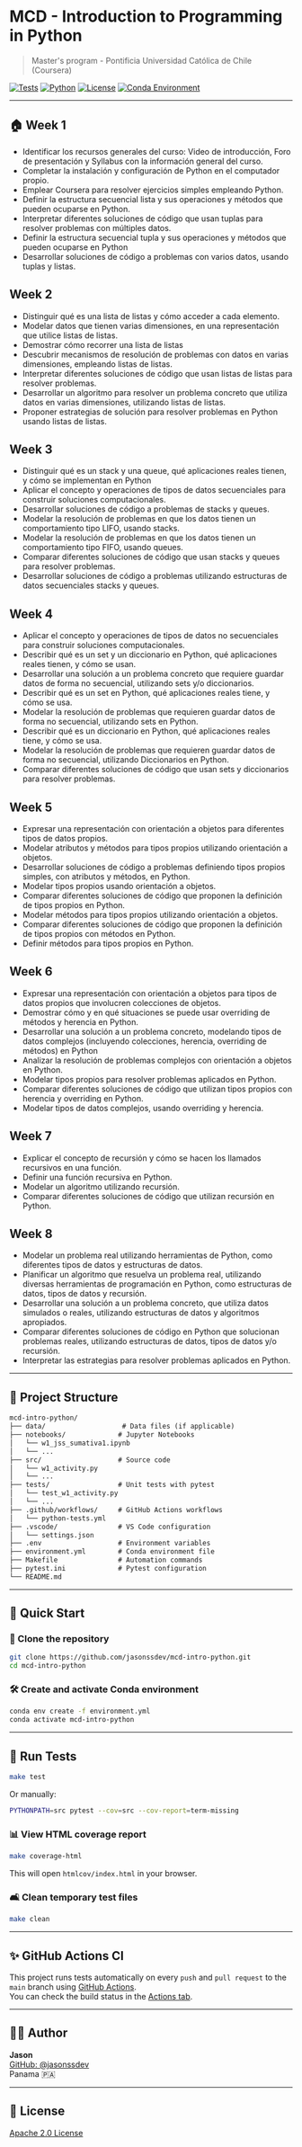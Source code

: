 # MCD - Introduction to Programming in Python

> Master's program - Pontificia Universidad Católica de Chile (Coursera)

[![Tests](https://github.com/jasonssdev/mcd-intro-python/actions/workflows/python-tests.yml/badge.svg)](https://github.com/jasonssdev/mcd-intro-python/actions)
[![Python](https://img.shields.io/badge/Python-3.12-blue?logo=python)](https://www.python.org/)
[![License](https://img.shields.io/badge/License-Apache_2.0-blue.svg)](LICENSE)
[![Conda Environment](https://img.shields.io/badge/environment-conda-green?logo=anaconda)](environment.yml)

---

## 🏠 Week 1

* Identificar los recursos generales del curso: Video de introducción, Foro de presentación y Syllabus con la información general del curso.
* Completar la instalación y configuración de Python en el computador propio.
* Emplear Coursera para resolver ejercicios simples empleando Python.
* Definir la estructura secuencial lista y sus operaciones y métodos que pueden ocuparse en Python.
* Interpretar diferentes soluciones de código que usan tuplas para resolver problemas con múltiples datos.
* Definir la estructura secuencial tupla y sus operaciones y métodos que pueden ocuparse en Python
* Desarrollar soluciones de código a problemas con varios datos, usando tuplas y listas.

## Week 2

* Distinguir qué es una lista de listas y cómo acceder a cada elemento.
* Modelar datos que tienen varias dimensiones, en una representación que utilice listas de listas.
* Demostrar cómo recorrer una lista de listas
* Descubrir mecanismos de resolución de problemas con datos en varias dimensiones, empleando listas de listas.
* Interpretar diferentes soluciones de código que usan listas de listas para resolver problemas.
* Desarrollar un algoritmo para resolver un problema concreto que utiliza datos en varias dimensiones, utilizando listas de listas.
* Proponer estrategias de solución para resolver problemas en Python usando listas de listas.

## Week 3

* Distinguir qué es un stack y una queue, qué aplicaciones reales tienen, y cómo se implementan en Python
* Aplicar el concepto y operaciones de tipos de datos secuenciales para construir soluciones computacionales.
* Desarrollar soluciones de código a problemas de stacks y queues.
* Modelar la resolución de problemas en que los datos tienen un comportamiento tipo LIFO, usando stacks.
* Modelar la resolución de problemas en que los datos tienen un comportamiento tipo FIFO, usando queues.
* Comparar diferentes soluciones de código que usan stacks y queues para resolver problemas.
* Desarrollar soluciones de código a problemas utilizando estructuras de datos secuenciales stacks y queues.

## Week 4

* Aplicar el concepto y operaciones de tipos de datos no secuenciales para construir soluciones computacionales.
* Describir qué es un set y un diccionario en Python, qué aplicaciones reales tienen, y cómo se usan.
* Desarrollar una solución a un problema concreto que requiere guardar datos de forma no secuencial, utilizando sets y/o diccionarios.
* Describir qué es un set en Python, qué aplicaciones reales tiene, y cómo se usa.
* Modelar la resolución de problemas que requieren guardar datos de forma no secuencial, utilizando sets en Python.
* Describir qué es un diccionario en Python, qué aplicaciones reales tiene, y cómo se usa.
* Modelar la resolución de problemas que requieren guardar datos de forma no secuencial, utilizando Diccionarios en Python.
* Comparar diferentes soluciones de código que usan sets y diccionarios para resolver problemas.

## Week 5

* Expresar una representación con orientación a objetos para diferentes tipos de datos propios.
* Modelar atributos y métodos para tipos propios utilizando orientación a objetos.
* Desarrollar soluciones de código a problemas definiendo tipos propios simples, con atributos y métodos, en Python.
* Modelar tipos propios usando orientación a objetos.
* Comparar diferentes soluciones de código que proponen la definición de tipos propios en Python.
* Modelar métodos para tipos propios utilizando orientación a objetos.
* Comparar diferentes soluciones de código que proponen la definición de tipos propios con métodos en Python.
* Definir métodos para tipos propios en Python.

## Week 6

* Expresar una representación con orientación a objetos para tipos de datos propios que involucren colecciones de objetos.
* Demostrar cómo y en qué situaciones se puede usar overriding de métodos y herencia en Python.
* Desarrollar una solución a un problema concreto, modelando tipos de datos complejos (incluyendo colecciones, herencia, overriding de métodos) en Python
* Analizar la resolución de problemas complejos con orientación a objetos en Python.
* Modelar tipos propios para resolver problemas aplicados en Python.
* Comparar diferentes soluciones de código que utilizan tipos propios con herencia y overriding en Python.
* Modelar tipos de datos complejos, usando overriding y herencia.

## Week 7

* Explicar el concepto de recursión y cómo se hacen los llamados recursivos en una función.
* Definir una función recursiva en Python.
* Modelar un algoritmo utilizando recursión.
* Comparar diferentes soluciones de código que utilizan recursión en Python.

## Week 8

* Modelar un problema real utilizando herramientas de Python, como diferentes tipos de datos y estructuras de datos.
* Planificar un algoritmo que resuelva un problema real, utilizando diversas herramientas de programación en Python, como estructuras de datos, tipos de datos y recursión.
* Desarrollar una solución a un problema concreto, que utiliza datos simulados o reales, utilizando estructuras de datos y algoritmos apropiados.
* Comparar diferentes soluciones de código en Python que solucionan problemas reales, utilizando estructuras de datos, tipos de datos y/o recursión.
* Interpretar las estrategias para resolver problemas aplicados en Python.

---

## 📁 Project Structure

```markdown
mcd-intro-python/
├── data/                   # Data files (if applicable)
├── notebooks/             # Jupyter Notebooks
│   └── w1_jss_sumativa1.ipynb
│   └── ...
├── src/                   # Source code
│   └── w1_activity.py
│   └── ...
├── tests/                 # Unit tests with pytest
│   └── test_w1_activity.py
│   └── ...
├── .github/workflows/     # GitHub Actions workflows
│   └── python-tests.yml
├── .vscode/               # VS Code configuration
│   └── settings.json
├── .env                   # Environment variables
├── environment.yml        # Conda environment file
├── Makefile               # Automation commands
├── pytest.ini             # Pytest configuration
└── README.md
```

---

## 🚀 Quick Start

### 🔄 Clone the repository

```bash
git clone https://github.com/jasonssdev/mcd-intro-python.git
cd mcd-intro-python
```

### 🛠️ Create and activate Conda environment

```bash
conda env create -f environment.yml
conda activate mcd-intro-python
```

---

## 🧪 Run Tests

```bash
make test
```

Or manually:

```bash
PYTHONPATH=src pytest --cov=src --cov-report=term-missing
```

### 📊 View HTML coverage report

```bash
make coverage-html
```

This will open `htmlcov/index.html` in your browser.

### 🛋️ Clean temporary test files

```bash
make clean
```

---

## ✨ GitHub Actions CI

This project runs tests automatically on every `push` and `pull request` to the `main` branch using [GitHub Actions](https://github.com/features/actions).  
You can check the build status in the [Actions tab](https://github.com/jasonssdev/mcd-intro-python/actions).

---

## 🧑‍💻 Author

**Jason**  
[GitHub: @jasonssdev](https://github.com/jasonssdev)  
Panama 🇵🇦

---

## 📄 License

[Apache 2.0 License](LICENSE)